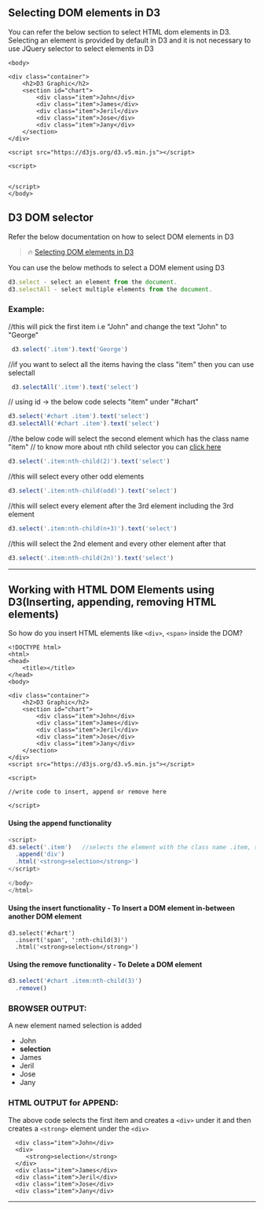 ## Selecting DOM elements in D3

You can refer the below section to select HTML dom elements in D3. Selecting an element is provided by default in D3 and it is not necessary to use JQuery selector to select elements in D3

```
<body>

<div class="container">
	<h2>D3 Graphic</h2>
	<section id="chart">
		<div class="item">John</div>
		<div class="item">James</div>
		<div class="item">Jeril</div>
		<div class="item">Jose</div>
		<div class="item">Jany</div>
	</section>
</div>

<script src="https://d3js.org/d3.v5.min.js"></script>

<script>
	

</script>
</body>
```

## D3 DOM selector

Refer the below documentation on how to select DOM elements in D3

> :fire: [Selecting DOM elements in D3](https://github.com/d3/d3/blob/master/API.md#selecting-elements)

You can use the below methods to select a DOM element using D3

```Javascript
d3.select - select an element from the document.
d3.selectAll - select multiple elements from the document.
```

### Example:

//this will pick the first item i.e "John" and change the text "John" to "George"

```Javascript
 d3.select('.item').text('George')
 ```

//if you want to select all the items having the class "item" then you can use selectall

```Javascript
 d3.selectAll('.item').text('select')
 ```
 
// using id -> the below code selects "item" under "#chart"

```Javascript
d3.select('#chart .item').text('select')
d3.selectAll('#chart .item').text('select')
```

//the below code will select the second element which has the class name "item"
// to know more about nth child selector you can [click here](https://css-tricks.com/how-nth-child-works/)

```Javascript
d3.select('.item:nth-child(2)').text('select')
```

//this will select every other odd elements

```Javascript
d3.select('.item:nth-child(odd)').text('select')
```
//this will select every element after the 3rd element including the 3rd element

```Javascript
d3.select('.item:nth-child(n+3)').text('select')
```

//this will select the 2nd element and every other element after that

```Javascript
d3.select('.item:nth-child(2n)').text('select')
```

---

## Working with HTML DOM Elements using D3(Inserting, appending, removing HTML elements)

So how do you insert HTML elements like ```<div>```, ```<span>``` inside the DOM?

```
<!DOCTYPE html>
<html>
<head>
	<title></title>
</head>
<body>

<div class="container">
	<h2>D3 Graphic</h2>
	<section id="chart">
		<div class="item">John</div>
		<div class="item">James</div>
		<div class="item">Jeril</div>
		<div class="item">Jose</div>
		<div class="item">Jany</div>
	</section>
</div>
<script src="https://d3js.org/d3.v5.min.js"></script>

<script> 

//write code to insert, append or remove here

</script>

```

#### Using the append functionality

```Javascript
<script>
d3.select('.item')   //selects the element with the class name .item, similiarly you can use #chart
  .append('div')
  .html('<strong>selection</strong>')
</script>

</body>
</html>
```

#### Using the insert functionality - To Insert a DOM element in-between another DOM element

```Javacript
d3.select('#chart')   
  .insert('span', ':nth-child(3)')
  .html('<strong>selection</strong>')
```

#### Using the remove functionality - To Delete a DOM element

```Javascript
d3.select('#chart .item:nth-child(3)')
  .remove()
```

### BROWSER OUTPUT: 

A new element named selection is added

* John
* **selection**
* James
* Jeril
* Jose
* Jany

### HTML OUTPUT for APPEND: 

The above code selects the first item and creates a ```<div>``` under it and then creates a ```<strong>``` element under the ```<div>```

```
  <div class="item">John</div>  
  <div>
   	 <strong>selection</strong>
  </div>
  <div class="item">James</div>
  <div class="item">Jeril</div>
  <div class="item">Jose</div>
  <div class="item">Jany</div>
```

---
